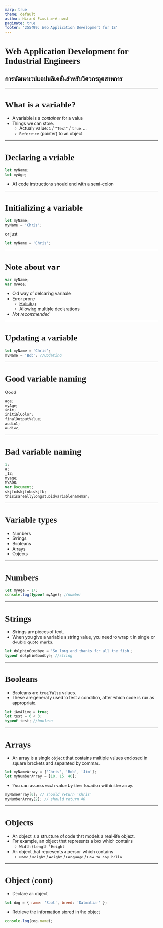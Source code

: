```yaml
---
marp: true
theme: default
author: Nirand Pisutha-Arnond
paginate: true
footer: '255499: Web Application Development for IE'
---
```


<style>
@import url('https://fonts.googleapis.com/css2?family=Prompt:ital,wght@0,100;0,300;0,400;0,700;1,100;1,300;1,400;1,700&display=swap');

:root {
    font-family: Prompt;
    --hl-color: #D57E7E;
}

h1 {
  font-family: Prompt;
}
</style>

# Web Application Development for Industrial Engineers

## การพัฒนาเวปแอปพลิเคชันสำหรับวิศวกรอุตสาหการ

---

# What is a variable?

- A variable is a _container_ for a value
- Things we can store.
  - Actualy value: `1` / `"Text"` / `true`, ...
  - `Reference` (pointer) to an object

---

# Declaring a vriable

```javascript
let myName;
let myAge;
```

- All code instructions should end with a semi-colon.

---

# Initializing a variable

```javascript
let myName;
myName = 'Chris';
```

or just

```javascript
let myName = 'Chris';
```

---

# Note about `var`

```javascript
var myName;
var myAge;
```

- Old way of delcaring variable
- Error prone
  - [Hoisting](https://developer.mozilla.org/en-US/docs/Web/JavaScript/Reference/Statements/var#var_hoisting)
  - Allowing multiple declarations
- _Not recommended_

---

# Updating a variable

```javascript
let myName = 'Chris';
myName = 'Bob'; //Updating
```

---

# Good variable naming

Good

```javascript
age;
myAge;
init;
initialColor;
finalOutputValue;
audio1;
audio2;
```

---

# Bad variable naming

```javascript
1;
a;
_12;
myage;
MYAGE;
var Document;
skjfndskjfnbdskjfb;
thisisareallylongstupidvariablenameman;
```

---

# Variable types

- Numbers
- Strings
- Booleans
- Arrays
- Objects

---

# Numbers

```javascript
let myAge = 17;
console.log(typeof myAge); //number
```

---

# Strings

- Strings are pieces of text.
- When you give a variable a string value, you need to wrap it in single or double quote marks.

```javascript
let dolphinGoodbye = 'So long and thanks for all the fish';
typeof dolphinGoodbye; //string
```

---

# Booleans

- Booleans are `true`/`false` values.
- These are generally used to test a condition, after which code is run as appropriate.

```javascript
let iAmAlive = true;
let test = 6 < 3;
typeof test; //boolean
```

---

# Arrays

- An array is a single `object` that contains multiple values enclosed in square brackets and separated by commas.

```javascript
let myNameArray = ['Chris', 'Bob', 'Jim'];
let myNumberArray = [10, 15, 40];
```

- You can access each value by their location within the array.

```javascript
myNameArray[0]; // should return 'Chris'
myNumberArray[2]; // should return 40
```

---

# Objects

- An object is a structure of code that models a real-life object.
- For example, an object that represents a box which contains
  - `Width` / `Length` / `Height`
- An object that represents a person which contains
  - `Name` / `Height` / `Weight` / `Language` / `How to say hello`

---

# Object (cont)

- Declare an object

```javascript
let dog = { name: 'Spot', breed: 'Dalmatian' };
```

- Retrieve the information stored in the object

```javascript
console.log(dog.name);
```
